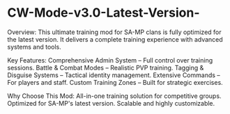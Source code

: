 # CW-Mode-v3.0-Latest-Version-

Overview:
This ultimate training mod for SA-MP clans is fully optimized for the latest version. It delivers a complete training experience with advanced systems and tools.

Key Features:
Comprehensive Admin System – Full control over training sessions.
Battle & Combat Modes – Realistic PVP training.
Tagging & Disguise Systems – Tactical identity management.
Extensive Commands – For players and staff.
Custom Training Zones – Built for strategic exercises.

Why Choose This Mod:
All-in-one training solution for competitive groups.
Optimized for SA-MP's latest version.
Scalable and highly customizable.
